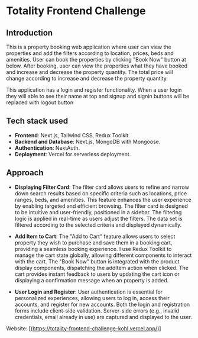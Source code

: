 # Totality Frontend Challenge

## Introduction

This is a property booking web application where user can view the properties and add the filters according to location, prices, beds and amenities. User can book the properties by clicking "Book Now" button at below. After booking, user can view the properties what they have booked and increase and decrease the property quantity. The total price will change according to increase and decrease the property quantity.

This application has a login and register functionality. When a user login they will able to see their name at top and signup and signin buttons will be replaced with logout button

## Tech stack used

- **Frontend**: Next.js, Tailwind CSS, Redux Toolkit.
- **Backend and Database**: Next.js, MongoDB with Mongoose.
- **Authentication**: NextAuth.
- **Deployment**: Vercel for serverless deployment.

## Approach

- **Displaying Filter Card**: The filter card allows users to refine and narrow down search results based on specific criteria such as locations, price ranges, beds, and amenities. This feature enhances the user experience by enabling targeted and efficient browsing. The filter card is designed to be intuitive and user-friendly, positioned in a sidebar. The filtering logic is applied in real-time as users adjust the filters. The data set is filtered according to the selected criteria and displayed dynamically.

- **Add Item to Cart**: The "Add to Cart" feature allows users to select property they wish to purchase and save them in a booking cart, providing a seamless booking experience. I use Redux Toolkit to manage the cart state globally, allowing different components to interact with the cart. The "Book Now" button is integrated with the product display components, dispatching the addItem action when clicked. The cart provides instant feedback to users by updating the cart icon or displaying a confirmation message when an property is added.

- **User Login and Register**: User authentication is essential for personalized experiences, allowing users to log in, access their accounts, and register for new accounts. Both the login and registration forms include client-side validation. Server-side errors (e.g., invalid credentials, email already in use) are captured and displayed to the user.

Website: [[(https://totality-frontend-challenge-kohl.vercel.app/)](https://totality-frontend-challenge-kohl.vercel.app/)]
